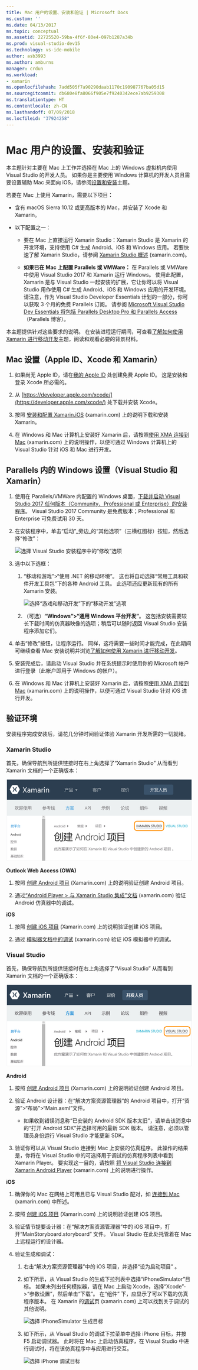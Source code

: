 ```yaml
---
title: Mac 用户的设置、安装和验证 | Microsoft Docs
ms.custom: ''
ms.date: 04/13/2017
ms.topic: conceptual
ms.assetid: 22725520-59ba-4f6f-80e4-097b1287a34b
ms.prod: visual-studio-dev15
ms.technology: vs-ide-mobile
author: asb3993
ms.author: amburns
manager: crdun
ms.workload:
- xamarin
ms.openlocfilehash: 7add505f7a90290daab1170c190987767ba05d15
ms.sourcegitcommit: db680e8fa8066f905e7f9240342ece7ab9259308
ms.translationtype: HT
ms.contentlocale: zh-CN
ms.lasthandoff: 07/09/2018
ms.locfileid: "37924258"
---
```

# <a name="setup-install-and-verifications-for-mac-users"></a>Mac 用户的设置、安装和验证

本主题针对主要在 Mac 上工作并选择在 Mac 上的 Windows 虚拟机内使用 Visual Studio 的开发人员。 如果你是主要使用 Windows 计算机的开发人员且需要设置辅助 Mac 来面向 iOS，请参阅[设置和安装](../cross-platform/setup-and-install.md)主题。

若要在 Mac 上使用 Xamarin，需要以下项目：

-   含有 macOS Sierra 10.12 或更高版本的 Mac，并安装了 Xcode 和 Xamarin。

-   以下配置之一：

    -   要在 Mac 上直接运行 Xamarin Studio：Xamarin Studio 是 Xamarin 的开发环境，支持使用 C# 生成 Android、iOS 和 Windows 应用。  若要快速了解 Xamarin Studio，请参阅 [Xamarin Studio 概述](https://xamarin.com/studio) (xamarin.com)。

    -   **如果已在 Mac 上配置 Parallels 或 VMWare：** 在 Parallels 或 VMWare 中使用 Visual Studio 2017 和 Xamarin 运行 Windows。  使用此配置，Xamarin 是与 Visual Studio 一起安装的扩展，它让你可以将 Visual Studio 用作使用 C# 生成 Android、iOS 和 Windows 应用的开发环境。  请注意，作为 Visual Studio Developer Essentials 计划的一部分，你可以获取 3 个月的免费 Parallels 订阅。 请参阅 [Microsoft Visual Studio Dev Essentials 将包括 Parallels Desktop Pro 和 Parallels Access](http://blog.parallels.com/blog/2015/11/18/visual-studio-dev-essentials/) （Parallels 博客）。

本主题提供针对这些要求的说明。  在安装进程运行期间，可查看[了解如何使用 Xamarin 进行移动开发](../cross-platform/learn-about-mobile-development-with-xamarin.md)主题，阅读和观看必要的背景材料。

##  <a name="mac"></a>Mac 设置（Apple ID、Xcode 和 Xamarin）

1.  如果尚无 Apple ID，请在[我的 Apple ID](https://appleid.apple.com/) 处创建免费 Apple ID。 这是安装和登录 Xcode 所必需的。

2.  从 [https://developer.apple.com/xcode/](https://developer.apple.com/xcode/) 处下载并安装 Xcode。

3.  按照 [安装和配置 Xamarin.iOS](http://developer.xamarin.com/guides/ios/getting_started/installation/mac/) (xamarin.com) 上的说明下载和安装 Xamarin。

4.  在 Windows 和 Mac 计算机上安装好 Xamarin 后，请按照[使用 XMA 连接到 Mac](http://developer.xamarin.com/guides/ios/getting_started/installation/windows/#Connecting_to_the_Mac_Using_XMA) (xamarin.com) 上的说明操作，以便可通过 Windows 计算机上的 Visual Studio 针对 iOS 和 Mac 进行开发。

##  <a name="windows"></a> Parallels 内的 Windows 设置（Visual Studio 和 Xamarin）

1.  使用在 Parallels/VMWare 内配置的 Windows 桌面，[下载并启动 Visual Studio 2017 任何版本（Community、Professional 或 Enterprise）的安装程序](https://visualstudio.microsoft.com/downloads/?utm_medium=microsoft&utm_source=docs.microsoft.com&utm_campaign=button+cta&utm_content=download+vs2017)。 Visual Studio 2017 Community 是免费版本；Professional 和 Enterprise 可免费试用 30 天。

2.  在安装程序中，单击“启动”_旁边_的“其他选项”（三横杠图标）按钮，然后选择“修改”：

     ![选择 Visual Studio 安装程序中的“修改”选项](../cross-platform/media/cross-plat-xamarin-setup-1a.png "跨平台 Xamarin 安装 1")

3.  选中以下选框：

    1.  “移动和游戏”>“使用 .NET 的移动环境”。 这也将自动选择“常用工具和软件开发工具包”下的各种 Android 工具。 此选项还应更新现有的所有 Xamarin 安装。

         ![选择“游戏和移动开发”下的“移动开发”选项](../cross-platform/media/cross-plat-xamarin-setup-2a.png "跨平台 Xamarin 安装 2")

    2. （可选）**“Windows”>“通用 Windows 平台开发”**。 这包括安装需要较长下载时间的仿真器映像的选项；稍后可以随时返回 Visual Studio 安装程序添加它们。

4.  单击“修改”按钮，让程序运行。 同样，这将需要一些时间才能完成，在此期间可继续查看 Mac 安装说明并浏览[了解如何使用 Xamarin 进行移动开发](../cross-platform/learn-about-mobile-development-with-xamarin.md)。

5.  安装完成后，请启动 Visual Studio 并在系统提示时使用你的 Microsoft 帐户进行登录（此帐户即用于 Windows 的帐户）。

6.  在 Windows 和 Mac 计算机上安装好 Xamarin 后，请按照[使用 XMA 连接到 Mac](http://developer.xamarin.com/guides/ios/getting_started/installation/windows/#Connecting_to_the_Mac_Using_XMA) (xamarin.com) 上的说明操作，以便可通过 Visual Studio 针对 iOS 进行开发。

##  <a name="verify"></a> 验证环境

安装程序完成安装后，请花几分钟时间验证体验 Xamarin 开发所需的一切就绪。

### <a name="xamarin-studio"></a>Xamarin Studio

首先，确保导航到所提供链接时在右上角选择了“Xamarin Studio”  从而看到 Xamarin 文档的一个正确版本：

![选择 Xamarin Studio 查看 Xamarin.com 中的相应文档](../cross-platform/media/crossplat-xamarin-mac-1.png "CrossPlat Xamarin Mac 1")

**Outlook Web Access (OWA)**

1.  按照 [创建 Android 项目](http://developer.xamarin.com/recipes/android/general/projects/create_an_android_project/) (Xamarin.com) 上的说明验证创建 Android 项目。

2.  通过[“Android Player > 与 Xamarin Studio 集成”文档](https://developer.xamarin.com/guides/android/getting_started/installation/android-player/#Integration_with_Xamarin_Studio) (xamarin.com) 验证 Android 仿真器中的调试。

**iOS**

1.  按照 [创建 iOS 项目](http://developer.xamarin.com/recipes/ios/general/projects/create_an_ios_project/) (Xamarin.com) 上的说明验证创建 iOS 项目。

2.  通过 [模拟器文档中的调试](https://developer.xamarin.com/guides/ios/deployment,_testing,_and_metrics/debugging_in_xamarin_ios/#Debugging_on_the_Simulator) (xamarin.com) 验证 iOS 模拟器中的调试。

### <a name="visual-studio"></a>Visual Studio

首先，确保导航到所提供链接时在右上角选择了“Visual Studio”  从而看到 Xamarin 文档的一个正确版本：

![选择 Visual Studio 查看 Xamarin.com 中的相应文档](../cross-platform/media/crossplat-xamarin-mac-2.png "CrossPlat Xamarin Mac 2")

**Android**

1.  按照 [创建 Android 项目](http://developer.xamarin.com/recipes/android/general/projects/create_an_android_project/) (Xamarin.com) 上的说明验证创建 Android 项目。

2.  验证 Android 设计器：在“解决方案资源管理器”的 Android 项目中，打开“资源”>“布局”>“Main.axml”文件。

    -   如果收到错误消息称“已安装的 Android SDK 版本太旧”，请单击该消息中的“打开 Android SDK”并选择可用的最新 SDK 版本。 请注意，必须以管理员身份运行 Visual Studio 才能更新 SDK。

3.  验证你可以从 Visual Studio 连接到 Mac 上安装的仿真程序。  此操作的结果是，你将在 Visual Studio 中的可选择用于调试的仿真程序列表中看到 Xamarin Player。  要实现这一目的，请按照 [将 Visual Studio 连接到 Xamarin Android Player](http://developer.xamarin.com/guides/android/deployment,_testing,_and_metrics/android-player-with-visual-studio-in-vm/) (xamarin.com) 上的说明进行操作。

**iOS**

1.  确保你的 Mac 在网络上可用且已与 Visual Studio 配对，如 [连接到 Mac](https://developer.xamarin.com/guides/ios/getting_started/installation/windows/#Connecting_to_the_Mac) (xamarin.com) 中所述。

2.  按照 [创建 iOS 项目](http://developer.xamarin.com/recipes/ios/general/projects/create_an_ios_project/) (Xamarin.com) 上的说明验证创建 iOS 项目。

3.  验证情节提要设计器：在“解决方案资源管理器”中的 iOS 项目中，打开“MainStoryboard.storyboard”  文件。 Visual Studio 在此处托管着在 Mac 上远程运行的设计器。

4.  验证生成和调试：

    1.  右击“解决方案资源管理器”中的 iOS 项目，并选择“设为启动项目” 。

    2.  如下所示，从 Visual Studio 的生成下拉列表中选择“iPhoneSimulator”目标。 如果未列出任何模拟器，请在 Mac 上启动 Xcode，选择“Xcode”->“参数设置”，然后单击“下载”。 在“组件”  下，应显示了可以下载的仿真程序版本。 在 Xamarin 的[调试](https://developer.xamarin.com/guides/ios/deployment,_testing,_and_metrics/debugging_in_xamarin_ios/#Debugging_on_the_Simulator)页 (xamarin.com) 上可以找到关于调试的其他说明。

         ![选择 iPhoneSimulator 生成目标](../cross-platform/media/crossplat-xamarin-verify-5.png "CrossPlat Xamarin Verify 5")

    3.  如下所示，从 Visual Studio 的调试下拉菜单中选择 iPhone 目标，并按 F5 启动调试器。 此时将在 Mac 上启动仿真程序，在 Visual Studio 中进行调试时，将在该仿真程序中与应用进行交互。

         ![选择 iPhone 调试目标](../cross-platform/media/crossplat-xamarin-verify-6.png "CrossPlat Xamarin Verify 6")